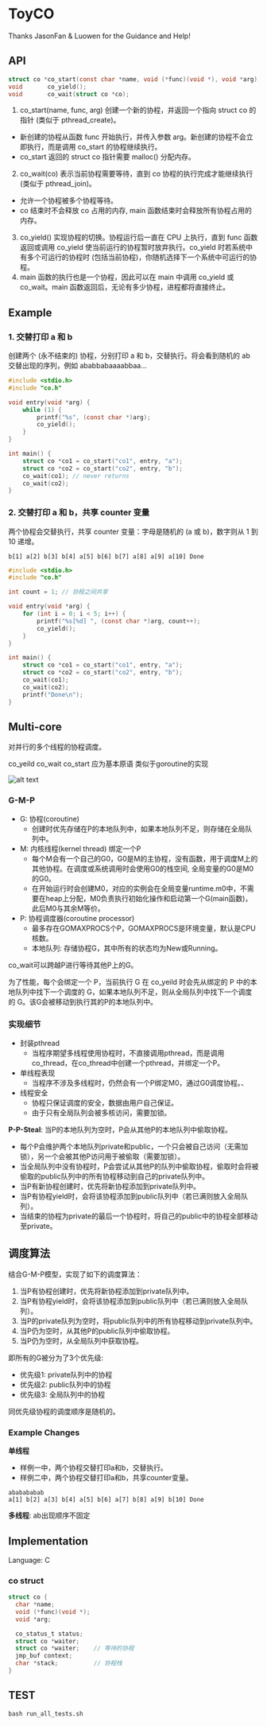 # ToyCO

Thanks JasonFan & Luowen for the Guidance and Help!

## API

```c
struct co *co_start(const char *name, void (*func)(void *), void *arg);
void       co_yield();
void       co_wait(struct co *co);
```

1. co_start(name, func, arg) 创建一个新的协程，并返回一个指向 struct co 的指针 (类似于 pthread_create)。
  - 新创建的协程从函数 func 开始执行，并传入参数 arg。新创建的协程不会立即执行，而是调用 co_start 的协程继续执行。
  - co_start 返回的 struct co 指针需要 malloc() 分配内存。
2. co_wait(co) 表示当前协程需要等待，直到 co 协程的执行完成才能继续执行 (类似于 pthread_join)。
  - 允许一个协程被多个协程等待。
  - co 结束时不会释放 co 占用的内存, main 函数结束时会释放所有协程占用的内存。
3. co_yield() 实现协程的切换。协程运行后一直在 CPU 上执行，直到 func 函数返回或调用 co_yield 使当前运行的协程暂时放弃执行。co_yield 时若系统中有多个可运行的协程时 (包括当前协程)，你随机选择下一个系统中可运行的协程。
4. main 函数的执行也是一个协程，因此可以在 main 中调用 co_yield 或 co_wait。main 函数返回后，无论有多少协程，进程都将直接终止。

## Example

### 1. 交替打印 a 和 b

创建两个 (永不结束的) 协程，分别打印 a 和 b，交替执行。将会看到随机的 ab 交替出现的序列，例如 ababbabaaaabbaa...

```c
#include <stdio.h>
#include "co.h"

void entry(void *arg) {
    while (1) {
        printf("%s", (const char *)arg);
        co_yield();
    }
}

int main() {
    struct co *co1 = co_start("co1", entry, "a");
    struct co *co2 = co_start("co2", entry, "b");
    co_wait(co1); // never returns
    co_wait(co2);
}
```

### 2. 交替打印 a 和 b，共享 counter 变量

两个协程会交替执行，共享 counter 变量：字母是随机的 (a 或 b)，数字则从 1 到 10 递增。

```
b[1] a[2] b[3] b[4] a[5] b[6] b[7] a[8] a[9] a[10] Done
```

```c
#include <stdio.h>
#include "co.h"

int count = 1; // 协程之间共享

void entry(void *arg) {
    for (int i = 0; i < 5; i++) {
        printf("%s[%d] ", (const char *)arg, count++);
        co_yield();
    }
}

int main() {
    struct co *co1 = co_start("co1", entry, "a");
    struct co *co2 = co_start("co2", entry, "b");
    co_wait(co1);
    co_wait(co2);
    printf("Done\n");
}
```

## Multi-core

对并行的多个线程的协程调度。

co_yeild co_wait co_start 应为基本原语 类似于goroutine的实现

![alt text](imgs/multi-core.jpg)

### G-M-P

- G: 协程(coroutine)
  - 创建时优先存储在P的本地队列中，如果本地队列不足，则存储在全局队列中。
- M: 内核线程(kernel thread) 绑定一个P
  - 每个M会有一个自己的G0，G0是M的主协程，没有函数，用于调度M上的其他协程。在调度或系统调用时会使用G0的栈空间, 全局变量的G0是M0的G0。
  - 在开始运行时会创建M0，对应的实例会在全局变量runtime.m0中，不需要在heap上分配，M0负责执行初始化操作和启动第一个G(main函数)，此后M0与其余M等价。
- P: 协程调度器(coroutine processor)
  - 最多存在GOMAXPROCS个P，GOMAXPROCS是环境变量，默认是CPU核数。
  - 本地队列: 存储协程G，其中所有的状态均为New或Running。

co_wait可以跨越P进行等待其他P上的G。

为了性能，每个会绑定一个 P，当前执行 G 在 co_yeild 时会先从绑定的 P 中的本地队列中找下一个调度的 G，如果本地队列不足，则从全局队列中找下一个调度的 G。该G会被移动到执行其的P的本地队列中。

### 实现细节

- 封装pthread
  - 当程序期望多线程使用协程时，不直接调用pthread，而是调用co_thread，在co_thread中创建一个pthread，并绑定一个P。
- 单线程表现
  - 当程序不涉及多线程时，仍然会有一个P绑定M0，通过G0调度协程。、
- 线程安全
  - 协程只保证调度的安全，数据由用户自己保证。
  - 由于只有全局队列会被多核访问，需要加锁。

**P-P-Steal**: 当P的本地队列为空时，P会从其他P的本地队列中偷取协程。
- 每个P会维护两个本地队列private和public，一个只会被自己访问（无需加锁），另一个会被其他P访问用于被偷取（需要加锁）。
- 当全局队列中没有协程时，P会尝试从其他P的队列中偷取协程，偷取时会将被偷取的public队列中的所有协程移动到自己的private队列中。
- 当P有新协程创建时，优先将新协程添加到private队列中。
- 当P有协程yield时，会将该协程添加到public队列中（若已满则放入全局队列）。
- 当结束的协程为private的最后一个协程时，将自己的public中的协程全部移动至private。

## 调度算法

结合G-M-P模型，实现了如下的调度算法：

1. 当P有协程创建时，优先将新协程添加到private队列中。
2. 当P有协程yield时，会将该协程添加到public队列中（若已满则放入全局队列）。
3. 当P的private队列为空时，将public队列中的所有协程移动到private队列中。
5. 当P仍为空时，从其他P的public队列中偷取协程。
4. 当P仍为空时，从全局队列中获取协程。

即所有的G被分为了3个优先级:

- 优先级1: private队列中的协程
- 优先级2: public队列中的协程
- 优先级3: 全局队列中的协程

同优先级协程的调度顺序是随机的。

### Example Changes

**单线程**
- 样例一中，两个协程交替打印a和b，交替执行。
- 样例二中，两个协程交替打印a和b，共享counter变量。

```
ababababab
a[1] b[2] a[3] b[4] a[5] b[6] a[7] b[8] a[9] b[10] Done
```

**多线程**: ab出现顺序不固定

## Implementation

Language: C

### co struct

```c
struct co {
  char *name;
  void (*func)(void *);
  void *arg;

  co_status_t status;
  struct co *waiter;
  struct co *waiter;    // 等待的协程
  jmp_buf context;
  char *stack;          // 协程栈
}
```

## TEST

```
bash run_all_tests.sh
```